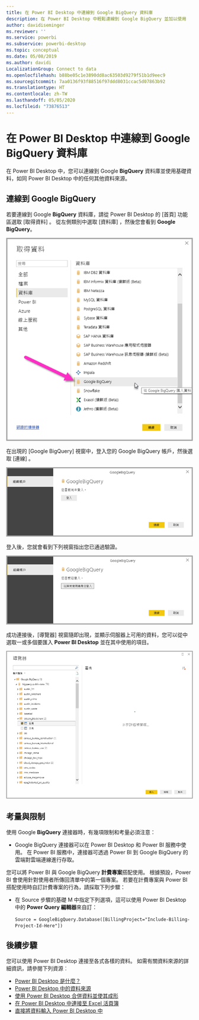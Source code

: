 ```yaml
---
title: 在 Power BI Desktop 中連線到 Google BigQuery 資料庫
description: 在 Power BI Desktop 中輕鬆連線到 Google BigQuery 並加以使用
author: davidiseminger
ms.reviewer: ''
ms.service: powerbi
ms.subservice: powerbi-desktop
ms.topic: conceptual
ms.date: 05/08/2019
ms.author: davidi
LocalizationGroup: Connect to data
ms.openlocfilehash: b88be05c1e3890dd8ac63503d9279f51b1d9eec9
ms.sourcegitcommit: 7aa0136f93f88516f97ddd8031ccac5d07863b92
ms.translationtype: HT
ms.contentlocale: zh-TW
ms.lasthandoff: 05/05/2020
ms.locfileid: "73876513"
---
```

# <a name="connect-to-a-google-bigquery-database-in-power-bi-desktop"></a>在 Power BI Desktop 中連線到 Google BigQuery 資料庫
在 Power BI Desktop 中，您可以連線到 Google **BigQuery** 資料庫並使用基礎資料，如同 Power BI Desktop 中的任何其他資料來源。

## <a name="connect-to-google-bigquery"></a>連線到 Google BigQuery
若要連線到 Google **BigQuery** 資料庫，請從 Power BI Desktop 的 [首頁]  功能區選取 [取得資料]  。 從左側類別中選取 [資料庫]  ，然後您會看到 **Google BigQuery**。

![Google BigQuery 的 [取得資料] 對話方塊](media/desktop-connect-bigquery/connect_bigquery_01.png)

在出現的 [Google BigQuery]  視窗中，登入您的 Google BigQuery 帳戶，然後選取 [連線]  。

![登入 Google BigQuery](media/desktop-connect-bigquery/connect_bigquery_02.png)

登入後，您就會看到下列視窗指出您已通過驗證。 

![已登入 Google](media/desktop-connect-bigquery/connect_bigquery_02b.png)

成功連接後，[導覽器]  視窗隨即出現，並顯示伺服器上可用的資料，您可以從中選取一或多個要匯入 **Power BI Desktop** 並在其中使用的項目。

![來自 Google BigQuery 的資料](media/desktop-connect-bigquery/connect_bigquery_03.png)

## <a name="considerations-and-limitations"></a>考量與限制
使用 Google **BigQuery** 連接器時，有幾項限制和考量必須注意：

* Google BigQuery 連接器可以在 Power BI Desktop 和 Power BI 服務中使用。 在 Power BI 服務中，連接器可透過 Power BI 到 Google BigQuery 的雲端對雲端連線進行存取。

您可以將 Power BI 與 Google BigQuery **計費專案**搭配使用。 根據預設，Power BI 會使用針對使用者所傳回清單中的第一個專案。 若要在計費專案與 Power BI 搭配使用時自訂計費專案的行為，請採取下列步驟：

 * 在 Source 步驟的基礎 M 中指定下列選項，這可以使用 Power BI Desktop 中的 **Power Query 編輯器**來自訂：

    ```Source = GoogleBigQuery.Database([BillingProject="Include-Billing-Project-Id-Here"])```

## <a name="next-steps"></a>後續步驟
您可以使用 Power BI Desktop 連接至各式各樣的資料。 如需有關資料來源的詳細資訊，請參閱下列資源︰

* [Power BI Desktop 是什麼？](desktop-what-is-desktop.md)
* [Power BI Desktop 中的資料來源](desktop-data-sources.md)
* [使用 Power BI Desktop 合併資料並使其成形](desktop-shape-and-combine-data.md)
* [在 Power BI Desktop 中連接至 Excel 活頁簿](desktop-connect-excel.md)   
* [直接將資料輸入 Power BI Desktop 中](desktop-enter-data-directly-into-desktop.md)   


